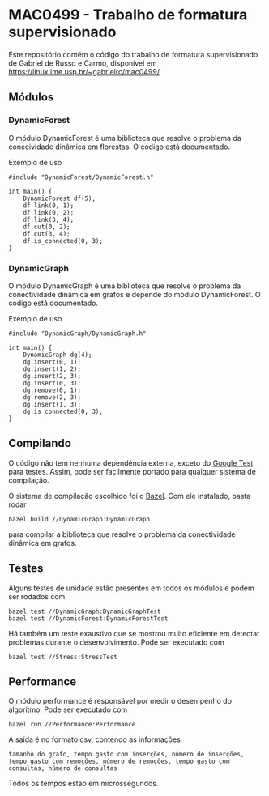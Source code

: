 # MAC0499 - Trabalho de formatura supervisionado

Este repositório contém o código do trabalho de formatura supervisionado de Gabriel de Russo e Carmo, disponível em https://linux.ime.usp.br/~gabrielrc/mac0499/

## Módulos

### DynamicForest

O módulo DynamicForest é uma biblioteca que resolve o problema da conecividade dinâmica em florestas. O código está documentado.

Exemplo de uso

```
#include "DynamicForest/DynamicForest.h"

int main() {
    DynamicForest df(5);
    df.link(0, 1);
    df.link(0, 2);
    df.link(3, 4);
    df.cut(0, 2);
    df.cut(3, 4);
    df.is_connected(0, 3);
}
```

### DynamicGraph

O módulo DynamicGraph é uma biblioteca que resolve o problema da conectividade dinâmica em grafos e depende do módulo DynamicForest. O código está documentado.

Exemplo de uso

```
#include "DynamicGraph/DynamicGraph.h"

int main() {
    DynamicGraph dg(4);
    dg.insert(0, 1);
    dg.insert(1, 2);
    dg.insert(2, 3);
    dg.insert(0, 3);
    dg.remove(0, 1);
    dg.remove(2, 3);
    dg.insert(1, 3);
    dg.is_connected(0, 3);
}
```

## Compilando

O código não tem nenhuma dependência externa, exceto do [Google Test](https://github.com/abseil/googletest) para testes. Assim, pode ser facilmente portado para qualquer sistema de compilação.

O sistema de compilação escolhido foi o [Bazel](https://bazel.build/). Com ele instalado, basta rodar

```
bazel build //DynamicGraph:DynamicGraph
```

para compilar a biblioteca que resolve o problema da conectividade dinâmica em grafos.

## Testes

Alguns testes de unidade estão presentes em todos os módulos e podem ser rodados com

```
bazel test //DynamicGraph:DynamicGraphTest
bazel test //DynamicForest:DynamicForestTest
```

Há também um teste exaustivo que se mostrou muito eficiente em detectar problemas durante o desenvolvimento. Pode ser executado com

```
bazel test //Stress:StressTest
```

## Performance

O módulo performance é responsável por medir o desempenho do algoritmo. Pode ser executado com

```
bazel run //Performance:Performance
```

A saída é no formato csv, contendo as informações

```
tamanho do grafo, tempo gasto com inserções, número de inserções, tempo gasto com remoções, número de remoções, tempo gasto com consultas, número de consultas
```

Todos os tempos estão em microssegundos.
